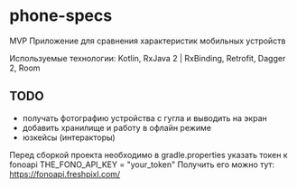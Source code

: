 # phone-specs
MVP Приложение для сравнения характеристик мобильных устройств

Используемые технологии: Kotlin, RxJava 2 |  RxBinding, Retrofit, Dagger 2, Room


## TODO
- получать фотографию устройства с гугла и выводить на экран
- добавить хранилище и работу в офлайн режиме
- юзкейсы (интеракторы)

Перед сборкой проекта необходимо в gradle.properties указать токен к fonoapi
THE_FONO_API_KEY = "your_token"
Получить его можно тут: https://fonoapi.freshpixl.com/

